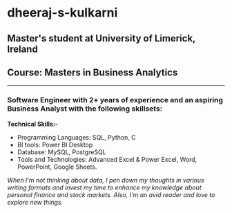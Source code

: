 # dheeraj-s-kulkarni

## Master's student at University of Limerick, Ireland
## Course: Masters in Business Analytics

--------------------------------------------------------------------------------
### Software Engineer with 2+ years of experience and an aspiring Business Analyst with the following skillsets:

__Technical Skills:-__

- Programming Languages: SQL, Python, C 
- BI tools: Power BI Desktop 
- Database: MySQL, PostgreSQL
- Tools and Technologies: Advanced Excel & Power Excel, Word, PowerPoint, Google Sheets. 

_When I’m not thinking about data, I pen down my thoughts in various writing formats and invest my time to enhance my knowledge about personal finance and stock markets. Also, I'm an avid reader and love to explore new things._
